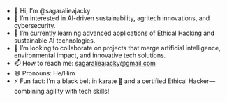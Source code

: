 - 👋 Hi, I’m @sagaralieajacky  
- 👀 I’m interested in AI-driven sustainability, agritech innovations, and cybersecurity.  
- 🌱 I’m currently learning advanced applications of Ethical Hacking and sustainable AI technologies.  
- 💞️ I’m looking to collaborate on projects that merge artificial intelligence, environmental impact, and innovative tech solutions.  
- 📫 How to reach me: [sagaralieajacky@gmail.com](mailto:sagaralieajacky@gmail.com)  
- 😄 Pronouns: He/Him  
- ⚡ Fun fact: I’m a black belt in karate 🥋 and a certified Ethical Hacker—combining agility with tech skills!  


<!---
sagaralieajacky/sagaralieajacky is a ✨ special ✨ repository because its `README.md` (this file) appears on your GitHub profile.
You can click the Preview link to take a look at your changes.
--->
